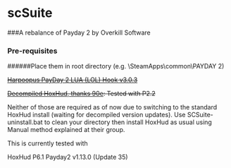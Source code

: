 # scSuite
###A rebalance of Payday 2 by Overkill Software

### Pre-requisites
######Place them in root directory (e.g. \SteamApps\common\PAYDAY 2)

~~[Harpoopus PayDay 2 LUA (LOL) Hook v3.0.3](http://www.unknowncheats.me/forum/payday-2/118779-harpoopus-payday-2-lua-lol-hook-v3-0-3-a.html)~~

~~[Decompiled HoxHud, thanks 90e](http://www.unknowncheats.me/forum/payday-2/118723-hoxhud-lua-dump-p2-2-a.html): Tested with P2.2~~

Neither of those are required as of now due to switching to the standard HoxHud install (waiting for decompiled version updates). Use SCSuite-uninstall.bat to clean your directory then install HoxHud as usual using Manual method explained at their group.

This is currently tested with

HoxHud P6.1
Payday2 v1.13.0 (Update 35)
